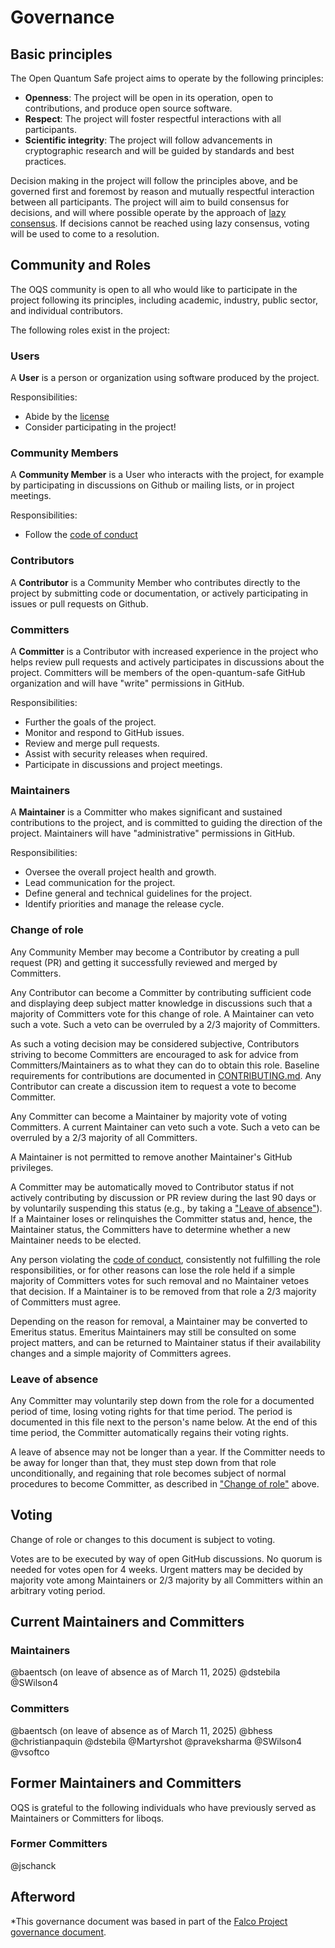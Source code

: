 # Governance

## Basic principles

The Open Quantum Safe project aims to operate by the following principles:

- **Openness**: The project will be open in its operation, open to contributions, and produce open source software.
- **Respect**: The project will foster respectful interactions with all participants.
- **Scientific integrity**: The project will follow advancements in cryptographic research and will be guided by standards and best practices.

Decision making in the project will follow the principles above, and be governed first and foremost by reason and mutually respectful interaction between all participants.
The project will aim to build consensus for decisions, and will where possible operate by the approach of [lazy consensus](https://community.apache.org/committers/decisionMaking.html).
If decisions cannot be reached using lazy consensus, voting will be used to come to a resolution.

## Community and Roles

The OQS community is open to all who would like to participate in the project following its principles, including academic, industry, public sector, and individual contributors.

The following roles exist in the project:

### Users

A **User** is a person or organization using software produced by the project.

Responsibilities:

- Abide by the [license](LICENSE.txt)
- Consider participating in the project!

### Community Members

A **Community Member** is a User who interacts with the project, for example by participating in discussions on Github or mailing lists, or in project meetings.

Responsibilities:

- Follow the [code of conduct](CODE_OF_CONDUCT.md)

### Contributors

A **Contributor** is a Community Member who contributes directly to the project by submitting code or documentation, or actively participating in issues or pull requests on Github.

### Committers

A **Committer** is a Contributor with increased experience in the project who helps review pull requests and actively participates in discussions about the project. Committers will be members of the open-quantum-safe GitHub organization and will have "write" permissions in GitHub.

Responsibilities:

- Further the goals of the project.
- Monitor and respond to GitHub issues.
- Review and merge pull requests.
- Assist with security releases when required.
- Participate in discussions and project meetings.

### Maintainers

A **Maintainer** is a Committer who makes significant and sustained contributions to the project, and is committed to guiding the direction of the project. Maintainers will have "administrative" permissions in GitHub.

Responsibilities:

- Oversee the overall project health and growth.
- Lead communication for the project.
- Define general and technical guidelines for the project.
- Identify priorities and manage the release cycle.

### Change of role

Any Community Member may become a Contributor by creating a pull request (PR) and getting it successfully reviewed and merged by Committers.

Any Contributor can become a Committer by contributing sufficient code and displaying deep subject matter knowledge in discussions such that a majority of Committers vote for this change of role. A Maintainer can veto such a vote. Such a veto can be overruled by a 2/3 majority of Committers.

As such a voting decision may be considered subjective, Contributors striving to become Committers are encouraged to ask for advice from Committers/Maintainers as to what they can do to obtain this role. Baseline requirements for contributions are documented in [CONTRIBUTING.md](CONTRIBUTING.md). Any Contributor can create a discussion item to request a vote to become Committer.

Any Committer can become a Maintainer by majority vote of voting Committers. A current Maintainer can veto such a vote. Such a veto can be overruled by a 2/3 majority of all Committers.

A Maintainer is not permitted to remove another Maintainer's GitHub privileges.

A Committer may be automatically moved to Contributor status if not actively contributing by discussion or PR review during the last 90 days or by voluntarily suspending this status (e.g., by taking a ["Leave of absence"](#leave-of-absence)). If a Maintainer loses or relinquishes the Committer status and, hence, the Maintainer status, the Committers have to determine whether a new Maintainer needs to be elected.

Any person violating the [code of conduct](CODE_OF_CONDUCT.md), consistently not fulfilling the role responsibilities, or for other reasons can lose the role held if a simple majority of Committers votes for such removal and no Maintainer vetoes that decision. If a Maintainer is to be removed from that role a 2/3 majority of Committers must agree.

Depending on the reason for removal, a Maintainer may be converted to Emeritus status. Emeritus Maintainers may still be consulted on some project matters, and can be returned to Maintainer status if their availability changes and a simple majority of Committers agrees.

### Leave of absence

Any Committer may voluntarily step down from the role for a documented period of time, losing voting rights for that time period. The period is documented in this file next to the person's name below.  At the end of this time period, the Committer automatically regains their voting rights.

A leave of absence may not be longer than a year. If the Committer needs to be away for longer than that, they must step down from that role unconditionally, and regaining that role becomes subject of normal procedures to become Committer, as described in ["Change of role"](#change-of-role) above.

## Voting

Change of role or changes to this document is subject to voting.

Votes are to be executed by way of open GitHub discussions. No quorum is needed for votes open for 4 weeks. Urgent matters may be decided by majority vote among Maintainers or 2/3 majority by all Committers within an arbitrary voting period.

## Current Maintainers and Committers

### Maintainers

@baentsch (on leave of absence as of March 11, 2025)
@dstebila
@SWilson4

### Committers

@baentsch (on leave of absence as of March 11, 2025)
@bhess
@christianpaquin
@dstebila
@Martyrshot
@praveksharma
@SWilson4
@vsoftco

## Former Maintainers and Committers

OQS is grateful to the following individuals who have previously served as Maintainers or Committers for liboqs.

### Former Committers

@jschanck

## Afterword

*This governance document was based in part of the [Falco Project governance document](https://github.com/falcosecurity/evolution/blob/main/GOVERNANCE.md).
